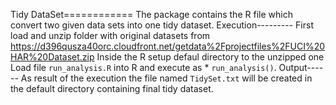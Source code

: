 Tidy DataSet============ The package contains the R file which convert two given data sets into one tidy dataset.
Execution---------
  First load and unzip folder with original datasets from <a href="https://d396qusza40orc.cloudfront.net/getdata%2Fprojectfiles%2FUCI%20HAR%20Dataset.zip">https://d396qusza40orc.cloudfront.net/getdata%2Fprojectfiles%2FUCI%20HAR%20Dataset.zip</a> 
Inside the R setup defaul directory to the unzipped one Load file `run_analysis.R` into R and execute as * `run_analysis()`.
Output------ As result of the execution the file named `TidySet.txt` will be created in the default directory containing final tidy dataset.

